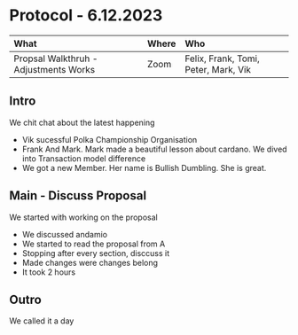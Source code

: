# Protocol - 6.12.2023

| What                                  | Where | Who                                  |
| :------------------------------------ | :---- | :----------------------------------- |
| Propsal Walkthruh - Adjustments Works | Zoom  | Felix, Frank, Tomi, Peter, Mark, Vik |

## Intro

We chit chat about the latest happening

- Vik sucessful Polka Championship Organisation
- Frank And Mark. Mark made a beautiful lesson about cardano. We dived into
  Transaction model difference
- We got a new Member. Her name is Bullish Dumbling. She is great.

## Main - Discuss Proposal

We started with working on the proposal

- We discussed andamio
- We started to read the proposal from A
- Stopping after every section, disccuss it
- Made changes were changes belong
- It took 2 hours

## Outro

We called it a day
